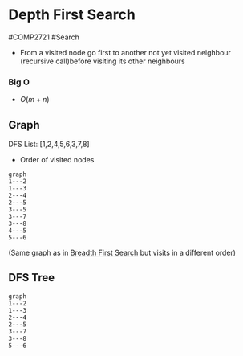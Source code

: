 # Depth First Search
#COMP2721 #Search 
- From a visited node go first to another not yet visited neighbour (recursive call)before visiting its other neighbours
### Big O
- $O(m+n)$
## Graph
DFS List: [1,2,4,5,6,3,7,8]
- Order of visited nodes
```mermaid
graph
1---2
1---3
2---4
2---5
3---5
3---7
3---8
4---5
5---6
```
(Same graph as in [Breadth First Search](Breadth%20First%20Search.md) but visits in a different order)
## DFS Tree
```mermaid
graph
1---2
1---3
2---4
2---5
3---7
3---8
5---6
```
